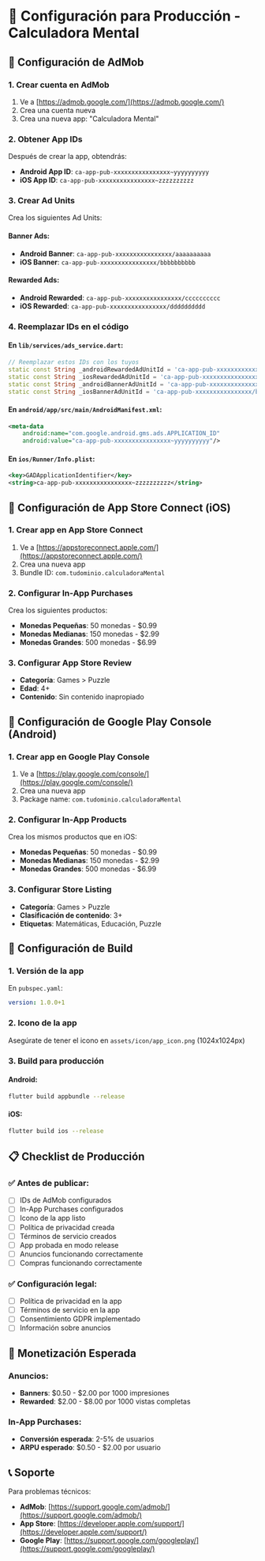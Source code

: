 # 🚀 Configuración para Producción - Calculadora Mental

## 📱 **Configuración de AdMob**

### **1. Crear cuenta en AdMob**
1. Ve a [https://admob.google.com/](https://admob.google.com/)
2. Crea una cuenta nueva
3. Crea una nueva app: "Calculadora Mental"

### **2. Obtener App IDs**
Después de crear la app, obtendrás:
- **Android App ID**: `ca-app-pub-xxxxxxxxxxxxxxxx~yyyyyyyyyy`
- **iOS App ID**: `ca-app-pub-xxxxxxxxxxxxxxxx~zzzzzzzzzz`

### **3. Crear Ad Units**
Crea los siguientes Ad Units:

#### **Banner Ads:**
- **Android Banner**: `ca-app-pub-xxxxxxxxxxxxxxxx/aaaaaaaaaa`
- **iOS Banner**: `ca-app-pub-xxxxxxxxxxxxxxxx/bbbbbbbbbb`

#### **Rewarded Ads:**
- **Android Rewarded**: `ca-app-pub-xxxxxxxxxxxxxxxx/cccccccccc`
- **iOS Rewarded**: `ca-app-pub-xxxxxxxxxxxxxxxx/dddddddddd`

### **4. Reemplazar IDs en el código**

#### **En `lib/services/ads_service.dart`:**
```dart
// Reemplazar estos IDs con los tuyos
static const String _androidRewardedAdUnitId = 'ca-app-pub-xxxxxxxxxxxxxxxx/cccccccccc';
static const String _iosRewardedAdUnitId = 'ca-app-pub-xxxxxxxxxxxxxxxx/dddddddddd';
static const String _androidBannerAdUnitId = 'ca-app-pub-xxxxxxxxxxxxxxxx/aaaaaaaaaa';
static const String _iosBannerAdUnitId = 'ca-app-pub-xxxxxxxxxxxxxxxx/bbbbbbbbbb';
```

#### **En `android/app/src/main/AndroidManifest.xml`:**
```xml
<meta-data
    android:name="com.google.android.gms.ads.APPLICATION_ID"
    android:value="ca-app-pub-xxxxxxxxxxxxxxxx~yyyyyyyyyy"/>
```

#### **En `ios/Runner/Info.plist`:**
```xml
<key>GADApplicationIdentifier</key>
<string>ca-app-pub-xxxxxxxxxxxxxxxx~zzzzzzzzzz</string>
```

## 🏪 **Configuración de App Store Connect (iOS)**

### **1. Crear app en App Store Connect**
1. Ve a [https://appstoreconnect.apple.com/](https://appstoreconnect.apple.com/)
2. Crea una nueva app
3. Bundle ID: `com.tudominio.calculadoraMental`

### **2. Configurar In-App Purchases**
Crea los siguientes productos:
- **Monedas Pequeñas**: 50 monedas - $0.99
- **Monedas Medianas**: 150 monedas - $2.99
- **Monedas Grandes**: 500 monedas - $6.99

### **3. Configurar App Store Review**
- **Categoría**: Games > Puzzle
- **Edad**: 4+
- **Contenido**: Sin contenido inapropiado

## 📱 **Configuración de Google Play Console (Android)**

### **1. Crear app en Google Play Console**
1. Ve a [https://play.google.com/console/](https://play.google.com/console/)
2. Crea una nueva app
3. Package name: `com.tudominio.calculadoraMental`

### **2. Configurar In-App Products**
Crea los mismos productos que en iOS:
- **Monedas Pequeñas**: 50 monedas - $0.99
- **Monedas Medianas**: 150 monedas - $2.99
- **Monedas Grandes**: 500 monedas - $6.99

### **3. Configurar Store Listing**
- **Categoría**: Games > Puzzle
- **Clasificación de contenido**: 3+
- **Etiquetas**: Matemáticas, Educación, Puzzle

## 🔧 **Configuración de Build**

### **1. Versión de la app**
En `pubspec.yaml`:
```yaml
version: 1.0.0+1
```

### **2. Icono de la app**
Asegúrate de tener el icono en `assets/icon/app_icon.png` (1024x1024px)

### **3. Build para producción**

#### **Android:**
```bash
flutter build appbundle --release
```

#### **iOS:**
```bash
flutter build ios --release
```

## 📋 **Checklist de Producción**

### **✅ Antes de publicar:**

- [ ] IDs de AdMob configurados
- [ ] In-App Purchases configurados
- [ ] Icono de la app listo
- [ ] Política de privacidad creada
- [ ] Términos de servicio creados
- [ ] App probada en modo release
- [ ] Anuncios funcionando correctamente
- [ ] Compras funcionando correctamente

### **✅ Configuración legal:**

- [ ] Política de privacidad en la app
- [ ] Términos de servicio en la app
- [ ] Consentimiento GDPR implementado
- [ ] Información sobre anuncios

## 🎯 **Monetización Esperada**

### **Anuncios:**
- **Banners**: $0.50 - $2.00 por 1000 impresiones
- **Rewarded**: $2.00 - $8.00 por 1000 vistas completas

### **In-App Purchases:**
- **Conversión esperada**: 2-5% de usuarios
- **ARPU esperado**: $0.50 - $2.00 por usuario

## 📞 **Soporte**

Para problemas técnicos:
- **AdMob**: [https://support.google.com/admob/](https://support.google.com/admob/)
- **App Store**: [https://developer.apple.com/support/](https://developer.apple.com/support/)
- **Google Play**: [https://support.google.com/googleplay/](https://support.google.com/googleplay/)

